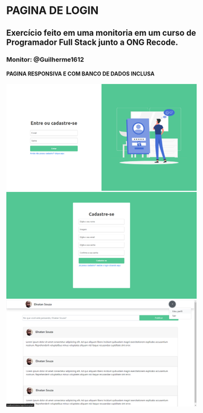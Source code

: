 # PAGINA DE LOGIN
 ## Exercício feito em uma monitoria em um curso de Programador Full Stack junto a ONG Recode.
  ### Monitor: @Guilherme1612
  #### PAGINA RESPONSIVA E COM BANCO DE DADOS INCLUSA
  
  ![ front end da pagina](https://github.com/ElnatanSouza/Pagina-de-login/blob/master/paginaLogin.png)
  ![ front end da pagina](https://github.com/ElnatanSouza/Pagina-de-login/blob/master/paginaCadastro.png)
  ![ front end da pagina](https://github.com/ElnatanSouza/Pagina-de-login/blob/master/paginaHome.png)

